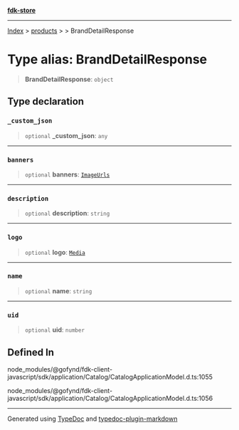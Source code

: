 [**fdk-store**](../../../README.md)
***

[Index](../../../API.md) > [products](../../README.md) > [<internal>](../README.md) > BrandDetailResponse

# Type alias: BrandDetailResponse

> **BrandDetailResponse**: `object`

## Type declaration

### `_custom_json`

> `optional` **\_custom\_json**: `any`

***

### `banners`

> `optional` **banners**: [`ImageUrls`](../../../brands/internal_/type-aliases/type-alias.ImageUrls.md)

***

### `description`

> `optional` **description**: `string`

***

### `logo`

> `optional` **logo**: [`Media`](../../../brands/internal_/type-aliases/type-alias.Media.md)

***

### `name`

> `optional` **name**: `string`

***

### `uid`

> `optional` **uid**: `number`

## Defined In

node\_modules/@gofynd/fdk-client-javascript/sdk/application/Catalog/CatalogApplicationModel.d.ts:1055

node\_modules/@gofynd/fdk-client-javascript/sdk/application/Catalog/CatalogApplicationModel.d.ts:1056

***
Generated using [TypeDoc](https://typedoc.org/) and [typedoc-plugin-markdown](https://www.npmjs.com/package/typedoc-plugin-markdown)
